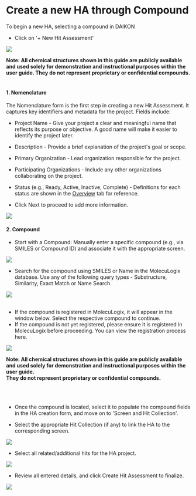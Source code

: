 # Create a new HA through Compound

To begin a new HA, selecting a compound in DAIKON

- Click on '+ New Hit Assessment' 

<img src="/daikon/img/UserGuide/HA/NewHA.png" />


<b>Note:
All chemical structures shown in this guide are publicly available and used solely for demonstration and instructional purposes within the user guide.  They do not represent proprietary or confidential compounds.</b>
<br />
<br />

<h4>1. Nomenclature</h4>
The Nomenclature form is the first step in creating a new Hit Assessment. It captures key identifiers and metadata for the project.
Fields include:

- Project Name - Give your project a clear and meaningful name that reflects its purpose or objective. A good name will make it easier to identify the project later.
- Description - Provide a brief explanation of the project's goal or scope.
- Primary Organization - Lead organization responsible for the project.
- Participating Organizations - Include any other organizations collaborating on the project.
- Status (e.g., Ready, Active, Inactive, Complete) - Definitions for each status are shown in the [Overview](ha-module-structure) tab for reference.

- Click Next to proceed to add more information.

<img src="/daikon/img/UserGuide/HA/HANomeclature.png" />

<h4>2. Compound</h4>

- Start with a Compound: Manually enter a specific compound (e.g., via SMILES or Compound ID) and associate it with the appropriate screen.

<img src="/daikon/img/UserGuide/HA/HAStartCompound.png" />

- Search for the compound using SMILES or Name in the MolecuLogix database. Use any of the following query types - Substructure, Similarity, Exact Match or Name Search.

<img src="/daikon/img/UserGuide/HA/HASearchSMILES.png" />


<br />
<br />


- If the compound is registered in MolecuLogix, it will appear in the window below. Select the respective compound to continue. 
- If the compound is not yet registered, please ensure it is registered in MolecuLogix before proceeding. You can view the registration process here.

<img src="/daikon/img/UserGuide/HA/HASelectSMILE.png" />


<b>Note:
All chemical structures shown in this guide are publicly available and used solely for demonstration and instructional purposes within the user guide.  
They do not represent proprietary or confidential compounds.</b>

<br />

<br />

- Once the compound is located, select it to populate the compound fields in the HA creation form, and move on to 'Screen and Hit Collection'.

- Select the appropriate Hit Collection (if any) to link the HA to the corresponding screen.


<img src="/daikon/img/UserGuide/HA/HACompoundSelectHitCollection.png" />

- Select all related/additional hits for the HA project.

<img src="/daikon/img/UserGuide/HA/HACompoundAdditionalHits.png" />


- Review all entered details, and click Create Hit Assessment to finalize.

<img src="/daikon/img/UserGuide/HA/HAReviewCompound.png" />


